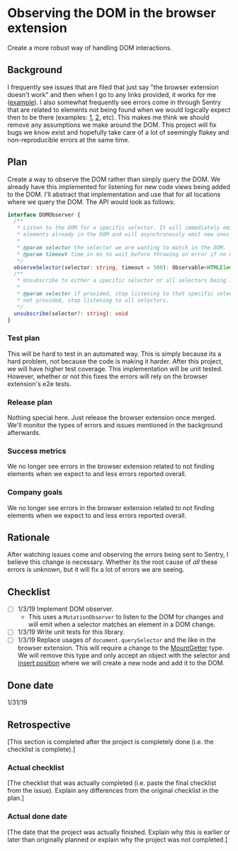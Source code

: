 # Observing the DOM in the browser extension

Create a more robust way of handling DOM interactions.

## Background

I frequently see issues that are filed that just say "the browser
extension doesn't work" and then when I go to any links provided, it
works for me ([example](https://github.com/sourcegraph/sourcegraph/issues/756)). I also somewhat frequently see errors come in through
Sentry that are related to elements not being found when we would
logically expect then to be there (examples:
[1](https://sentry.io/sourcegraph/browser-extension/?query=is%3Aunresolved+Unable+to+find+command+palette+mount),
[2](https://sentry.io/sourcegraph/browser-extension/?query=is%3Aunresolved+unable+to+find+repo+pjax+container),
etc). This makes me think we should remove
any assumptions we make around the DOM. This project will fix bugs we
know exist and hopefully take care of a lot of seemingly flakey and
non-reproducible errors at the same time.

## Plan

Create a way to observe the DOM rather than simply query the DOM. We
already have this implemented for listening for new code views being
added to the DOM. I'll abstract that implementation and use that for all
locations where we query the DOM. The API would look as follows:

```typescript
interface DOMObserver {
  /**
   * Listen to the DOM for a specific selector. It will immediately emit all
   * elements already in the DOM and will asynchronously emit new ones added.
   *
   * @param selector the selector we are wanting to match in the DOM.
   * @param timeout time in ms to wait before throwing an error if no matches are found.
   */
  observeSelector(selector: string, timeout = 500): Observable<HTMLElement>
  /**
   * Unsubscribe to either a specific selector or all selectors being listened to.
   *
   * @param selector if provided, stop listening to that specific selector. If
   * not provided, stop listening to all selectors.
   */
  unsubscribe(selector?: string): void
}
```

### Test plan

This will be hard to test in an automated way. This is simply because its a
hard problem, not because the code is making it harder. After this project,
we will have higher test coverage. This implementation will be unit tested.
However, whether or not this fixes the errors will rely on the browser extension's
e2e tests.

### Release plan

Nothing special here. Just release the browser extension once merged.
We'll monitor the types of errors and issues mentioned in the background
afterwards.

### Success metrics

We no longer see errors in the browser extension related to not finding elements
when we expect to and less errors reported overall.

### Company goals

We no longer see errors in the browser extension related to not finding elements
when we expect to and less errors reported overall.

## Rationale

After watching issues come and observing the errors being sent to
Sentry, I believe this change is necessary. Whether its the root cause
of *all* these errors is unknown, but it will fix a lot of errors we are
seeing.

## Checklist

- [ ] 1/3/19 Implement DOM observer.
  - This uses a `MutationObserver` to listen to the DOM for changes
        and will emit when a selector matches an element in a DOM
        change.
- [ ] 1/3/19 Write unit tests for this library.
- [ ] 1/3/19 Replace usages of `document.querySelector` and the like in the
    browser extension. This will require a change to the
    [MountGetter](https://sourcegraph.com/github.com/sourcegraph/sourcegraph/-/blob/client/browser/src/libs/code_intelligence/code_intelligence.tsx#L109:8)
    type. We will remove this type and only accept an object with the selector
    and [insert
    position](https://developer.mozilla.org/en-US/docs/Web/API/Element/insertAdjacentElement#Parameters)
    where we will create a new node and add it to the DOM.

## Done date

1/31/19

## Retrospective

[This section is completed after the project is completely done (i.e. the checklist is complete).]

### Actual checklist

[The checklist that was actually completed (i.e. paste the final checklist from the issue). Explain any differences from the original checklist in the plan.]

### Actual done date

[The date that the project was actually finished. Explain why this is earlier or
later than originally planned or explain why the project was not completed.]
